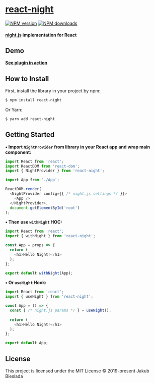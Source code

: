 # [react-night](https://github.com/jb1905/react-night)

[![NPM version](http://img.shields.io/npm/v/react-night.svg?style=flat-square)](https://www.npmjs.com/package/react-night)
[![NPM downloads](http://img.shields.io/npm/dm/react-night.svg?style=flat-square)](https://www.npmjs.com/package/react-night)

#### [night.js](https://www.npmjs.com/package/night.js) implementation for React

## Demo
**[See plugin in action](https://jb1905.github.io/night.js/)**

## How to Install
First, install the library in your project by npm:
```sh
$ npm install react-night
```

Or Yarn:
```sh
$ yarn add react-night
```

## Getting Started
**• Import `NightProvider` from library in your React app and wrap main component:**
```js
import React from 'react';
import ReactDOM from 'react-dom';
import { NightProvider } from 'react-night';

import App from './App';

ReactDOM.render(
  <NightProvider config={{ /* night.js settings */ }}>
    <App />
  </NightProvider>,
  document.getElementById('root')
);
```

**• Then use `withNight` HOC:**
```js
import React from 'react';
import { withNight } from 'react-night';

const App = props => {
  return (
    <h1>Hello Night!</h1>
  );
};

export default withNight(App);
```

**• Or `useNight` Hook:**
```js
import React from 'react';
import { useNight } from 'react-night';

const App = () => {
  const { /* night.js params */ } = useNight();
  
  return (
    <h1>Hello Night!</h1>
  );
};

export default App;
```

## License
This project is licensed under the MIT License © 2019-present Jakub Biesiada
